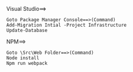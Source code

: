 Visual Studio==>

	Goto Package Manager Console==>(Command)
	Add-Migration Intial -Project Infrastructure
	Update-Database

NPM==>

	Goto \Src\Web Folder==>(Command)
	Node install
	Npm run webpack

	
